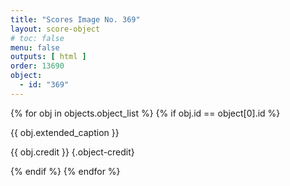 ```yaml
---
title: "Scores Image No. 369"
layout: score-object
# toc: false
menu: false
outputs: [ html ]
order: 13690
object:
  - id: "369"
---
```


{% for obj in objects.object_list %}
{% if obj.id == object[0].id %}

{{ obj.extended_caption }}

{{ obj.credit }} {.object-credit}

{% endif %}
{% endfor %}
